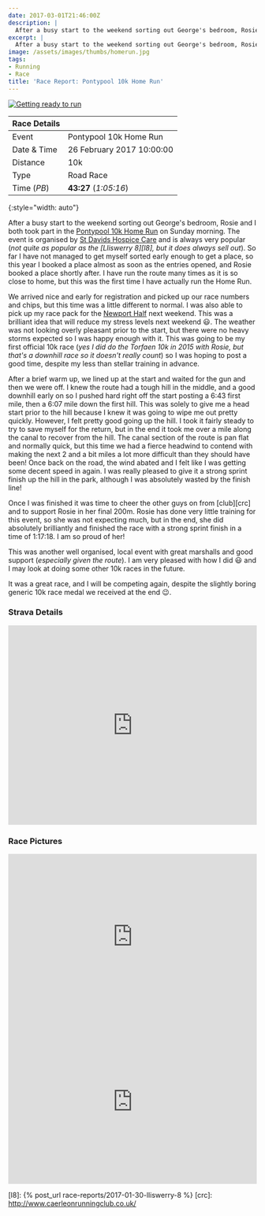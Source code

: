 ```yaml
---
date: 2017-03-01T21:46:00Z
description: |
  After a busy start to the weekend sorting out George's bedroom, Rosie and I both took part in the Pontypool 10k Home Run on Sunday morning. The event is organised by St Davids Hospice Care and is always very popular (not quite as popular as the Lliswerry 8, but it does always sell out). So far I have not managed to get myself sorted early enough to get a place, so this year I booked a place almost as soon as the entries opened, and Rosie booked a place shortly after. I have run the route many times as it is so close to home, but this was the first time I have actually run the Home Run. It was a great race, and I will be competing again, despite the slightly boring generic 10k race medal we received at the end...
excerpt: |
  After a busy start to the weekend sorting out George's bedroom, Rosie and I both took part in the Pontypool 10k Home Run on Sunday morning. The event is organised by St Davids Hospice Care and is always very popular (not quite as popular as the Lliswerry 8, but it does always sell out). So far I have not managed to get myself sorted early enough to get a place, so this year I booked a place almost as soon as the entries opened, and Rosie booked a place shortly after. I have run the route many times as it is so close to home, but this was the first time I have actually run the Home Run. It was a great race, and I will be competing again, despite the slightly boring generic 10k race medal we received at the end...
image: /assets/images/thumbs/homerun.jpg
tags:
- Running
- Race
title: 'Race Report: Pontypool 10k Home Run'
---
```


<div class='flickr image alignright'>
    <span>
      <a title='Getting ready to run' href='https://c2.staticflickr.com/4/3744/33043202541_50a4b4ca1c_b.jpg' class='image'>
        <img src='{{site.thumbs}}/homerun.jpg' alt='Getting ready to run'>
      </a>
      <a title='View on Flickr' href='https://www.flickr.com/photos/richard-perry/33043202541/' class='flickrlink'> </a>
    </span>
</div>

| Race Details |                           |
|--------------|---------------------------|
| Event        | Pontypool 10k Home Run    |
| Date & Time  | 26 February 2017 10:00:00 |
| Distance     | 10k                       |
| Type         | Road Race                 |
| Time (_PB_)  | **43:27** (_1:05:16_)     |
{:style="width: auto"}

After a busy start to the weekend sorting out George's bedroom, Rosie and I both took part in the
[Pontypool 10k Home Run][hr] on Sunday morning. The event is organised by [St Davids Hospice Care][]
and is always very popular (_not quite as popular as the [Lliswerry 8][l8], but it does always sell
out_). So far I have not managed to get myself sorted early enough to get a place, so this year I
booked a place almost as soon as the entries opened, and Rosie booked a place shortly after. I have
run the route many times as it is so close to home, but this was the first time I have actually run
the Home Run. 

We arrived nice and early for registration and picked up our race numbers and chips, but this time
was a little different to normal. I was also able to pick up my race pack for the [Newport Half][nh]
next weekend. This was a brilliant idea that will reduce my stress levels next weekend :smiley:. The
weather was not looking overly pleasant prior to the start, but there were no heavy storms expected
so I was happy enough with it. This was going to be my first official 10k race (_yes I did do the
Torfaen 10k in 2015 with Rosie, but that's a downhill race so it doesn't really count_) so I was
hoping to post a good time, despite my less than stellar training in advance. 

After a brief warm up, we lined up at the start and waited for the gun and then we were off. I knew
the route had a tough hill in the middle, and a good downhill early on so I pushed hard right off
the start posting a 6:43 first mile, then a 6:07 mile down the first hill. This was solely to give
me a head start prior to the hill because I knew it was going to wipe me out pretty quickly. 
However, I felt pretty good going up the hill. I took it fairly steady to try to save myself for the
return, but in the end it took me over a mile along the canal to recover from the hill. The canal
section of the route is pan flat and normally quick, but this time we had a fierce headwind to 
contend with making the next 2 and a bit miles a lot more difficult than they should have been! Once
back on the road, the wind abated and I felt like I was getting some decent speed in again. I was 
really pleased to give it a strong sprint finish up the hill in the park, although I was absolutely
wasted by the finish line!

Once I was finished it was time to cheer the other guys on from [club][crc] and to support Rosie in
her final 200m. Rosie has done very little training for this event, so she was not expecting much,
but in the end, she did absolutely brilliantly and finished the race with a strong sprint finish in
a time of 1:17:18. I am so proud of her!

This was another well organised, local event with great marshalls and good support (_especially
given the route_). I am very pleased with how I did :smiley: and I may look at doing some other 10k
races in the future. 

It was a great race, and I will be competing again, despite the slightly boring generic 10k race
medal we received at the end :wink:.


### Strava Details

<iframe height='405' width='100%' frameborder='0' allowtransparency='true' scrolling='no'
  src='http://bit.ly/2ly7Xfz'></iframe>

### Race Pictures

<iframe src='http://bit.ly/2lyeLti' width='100%' height='335' style='border:none;overflow:hidden'
  scrolling='no' frameborder='0' allowTransparency='true'></iframe>

<iframe src='http://bit.ly/2lT0qKB' width='100%' height='335' style='border:none;overflow:hidden' 
  scrolling='no' frameborder='0' allowTransparency='true'></iframe>

[hr]: http://stdavidshospicecare.org/event-details/pontypool-10k/
[St Davids Hospice Care]: http://stdavidshospicecare.org/
[nh]: http://cityofnewporthalfmarathon.com/ "City of Newport Half Marathon"
[l8]: {% post_url race-reports/2017-01-30-lliswerry-8 %}
[crc]: http://www.caerleonrunningclub.co.uk/
